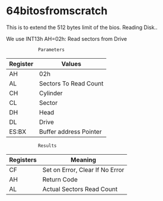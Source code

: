 # 64bitosfromscratch
This is to extend the 512 bytes limit of the bios. 
Reading Disk..

We use INT13h AH=02h: Read sectors from Drive

                Parameters
| Register | Values |
| --- | --- |
| AH | 02h|
| AL | Sectors To Read Count |
| CH | Cylinder |
| CL | Sector |
| DH | Head |
| DL | Drive|
| ES:BX | Buffer address Pointer |

                Results
| Registers | Meaning |
| --- | --- | 
| CF | Set on Error, Clear If No Error |
| AH | Return Code |
| AL | Actual Sectors Read Count |